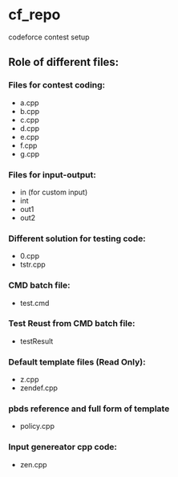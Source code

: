 # cf_repo
codeforce contest setup
## Role of different files:
### Files for contest coding:
* a.cpp
* b.cpp
* c.cpp
* d.cpp
* e.cpp
* f.cpp
* g.cpp

### Files for input-output:
* in (for custom input)
* int
* out1
* out2

### Different solution for testing code:
* 0.cpp
* tstr.cpp

### CMD batch file:
* test.cmd

### Test Reust from CMD batch file:
* testResult

### Default template files (Read Only):
* z.cpp
* zendef.cpp

### pbds reference and full form of template
* policy.cpp

### Input genereator cpp code:
* zen.cpp
